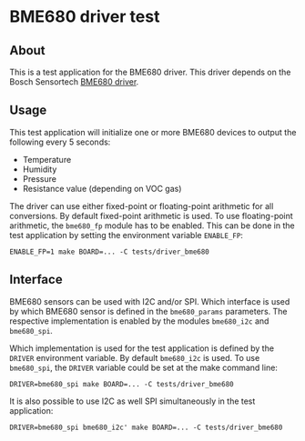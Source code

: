 # BME680 driver test

## About

This is a test application for the BME680 driver.
This driver depends on the Bosch Sensortech
[BME680 driver](https://github.com/BoschSensortec/BME680_driver).

## Usage

This test application will initialize one or more BME680 devices to output
the following every 5 seconds:

* Temperature
* Humidity
* Pressure
* Resistance value (depending on VOC gas)

The driver can use either fixed-point or floating-point arithmetic for all
conversions. By default fixed-point arithmetic is used. To use floating-point
arithmetic, the `bme680_fp` module has to be enabled. This can be done in the
test application by setting the environment variable `ENABLE_FP`:
```
ENABLE_FP=1 make BOARD=... -C tests/driver_bme680
```

## Interface

BME680 sensors can be used with I2C and/or SPI. Which interface is used by
which BME680 sensor is defined in the `bme680_params` parameters. The
respective implementation is enabled by the modules `bme680_i2c` and
`bme680_spi`.

Which implementation is used for the test application is defined by the
`DRIVER` environment variable. By default `bme680_i2c` is used. To use
`bme680_spi`, the `DRIVER` variable could be set at the make command line:
```
DRIVER=bme680_spi make BOARD=... -C tests/driver_bme680
```

It is also possible to use I2C as well SPI simultaneously in the test
application:
```
DRIVER=bme680_spi bme680_i2c' make BOARD=... -C tests/driver_bme680
```
